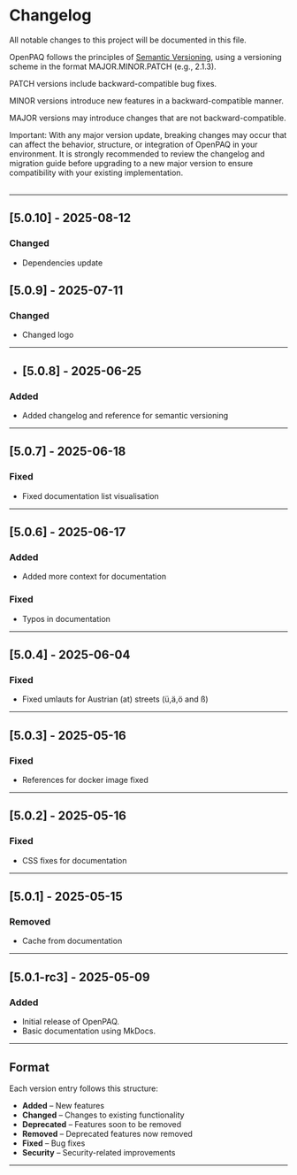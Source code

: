 # Changelog

All notable changes to this project will be documented in this file.

OpenPAQ follows the principles of [Semantic Versioning](https://semver.org/), using a versioning scheme in the format MAJOR.MINOR.PATCH (e.g., 2.1.3).

PATCH versions include backward-compatible bug fixes.

MINOR versions introduce new features in a backward-compatible manner.

MAJOR versions may introduce changes that are not backward-compatible.

Important:
With any major version update, breaking changes may occur that can affect the behavior, structure, or integration of OpenPAQ in your environment. It is strongly recommended to review the changelog and migration guide before upgrading to a new major version to ensure compatibility with your existing implementation.
<br><br>

---

## [5.0.10] - 2025-08-12
### Changed
- Dependencies update

## [5.0.9] - 2025-07-11
### Changed
- Changed logo

---

- ## [5.0.8] - 2025-06-25
### Added
- Added changelog and reference for semantic versioning

---

## [5.0.7] - 2025-06-18
### Fixed
- Fixed documentation list visualisation 

---

## [5.0.6] - 2025-06-17
### Added 
- Added more context for documentation

### Fixed
- Typos in documentation

---

## [5.0.4] - 2025-06-04

### Fixed
- Fixed umlauts for Austrian (at) streets (ü,ä,ö and ß)

---

## [5.0.3] - 2025-05-16

### Fixed
- References for docker image fixed

---

## [5.0.2] - 2025-05-16

### Fixed

- CSS fixes for documentation

---

## [5.0.1] - 2025-05-15

### Removed
- Cache from documentation

---

## [5.0.1-rc3] - 2025-05-09

### Added
- Initial release of OpenPAQ.
- Basic documentation using MkDocs.

---

## Format

Each version entry follows this structure:

- **Added** – New features
- **Changed** – Changes to existing functionality
- **Deprecated** – Features soon to be removed
- **Removed** – Deprecated features now removed
- **Fixed** – Bug fixes
- **Security** – Security-related improvements

---

